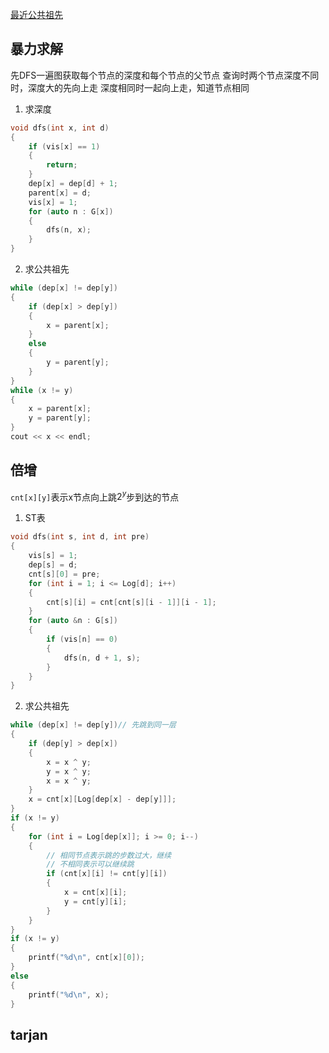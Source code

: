 [最近公共祖先](https://www.luogu.com.cn/problem/P3379)

## 暴力求解

 先DFS一遍图获取每个节点的深度和每个节点的父节点
 查询时两个节点深度不同时，深度大的先向上走
 深度相同时一起向上走，知道节点相同

1. 求深度
```c++
void dfs(int x, int d)
{
    if (vis[x] == 1)
    {
        return;
    }
    dep[x] = dep[d] + 1;
    parent[x] = d;
    vis[x] = 1;
    for (auto n : G[x])
    {
        dfs(n, x);
    }
}
```
2. 求公共祖先
```c++
while (dep[x] != dep[y])
{
	if (dep[x] > dep[y])
	{
		x = parent[x];
	}
	else
	{
		y = parent[y];
	}
}
while (x != y)
{
	x = parent[x];
	y = parent[y];
}
cout << x << endl;
```

## 倍增

`cnt[x][y]`表示x节点向上跳$2^y$步到达的节点

1. ST表
```c++
void dfs(int s, int d, int pre)
{
    vis[s] = 1;
    dep[s] = d;
    cnt[s][0] = pre;
    for (int i = 1; i <= Log[d]; i++)
    {
        cnt[s][i] = cnt[cnt[s][i - 1]][i - 1];
    }
    for (auto &n : G[s])
    {
        if (vis[n] == 0)
        {
            dfs(n, d + 1, s);
        }
    }
}
```
2. 求公共祖先
```c++
while (dep[x] != dep[y])// 先跳到同一层
{
	if (dep[y] > dep[x])
	{
		x = x ^ y;
		y = x ^ y;
		x = x ^ y;
	}
	x = cnt[x][Log[dep[x] - dep[y]]];
}
if (x != y)
{
	for (int i = Log[dep[x]]; i >= 0; i--)
	{
		// 相同节点表示跳的步数过大，继续
		// 不相同表示可以继续跳
		if (cnt[x][i] != cnt[y][i])
		{
			x = cnt[x][i];
			y = cnt[y][i];
		}
	}
}
if (x != y)
{
	printf("%d\n", cnt[x][0]);
}
else
{
	printf("%d\n", x);
}
```

## tarjan

